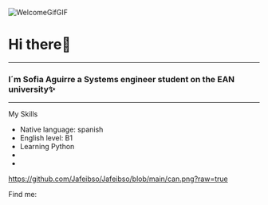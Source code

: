 ![WelcomeGifGIF](https://user-images.githubusercontent.com/114430959/192381086-d1f91020-0ce0-4125-9386-c065a1aaa595.gif)

# Hi there👋

--- 

### I´m Sofia Aguirre a Systems engineer student on the EAN university✨

---

My Skills
- Native language: spanish
- English level: B1
- Learning Python
- 
- 
https://github.com/Jafeibso/Jafeibso/blob/main/can.png?raw=true

Find me:

<!--
**Sofia24-eng/Sofia24-eng** is a ✨ _special_ ✨ repository because its `README.md` (this file) appears on your GitHub profile.

Here are some ideas to get you started:

- 🔭 I’m currently working on ...
- 🌱 I’m currently learning ...
- 👯 I’m looking to collaborate on ...
- 🤔 I’m looking for help with ...
- 💬 Ask me about ...
- 📫 How to reach me: ...
- 😄 Pronouns: ...
- ⚡ Fun fact: ...
-->

